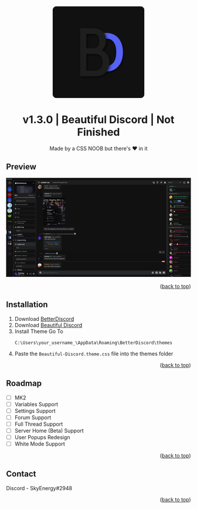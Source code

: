 <!-- PROJECT LOGO -->
<br />
<div align="center">
  <a href="https://github.com/SkyEnergy0/Beautiful-Discord-Theme">
    <img src="images/logo.png" alt="Logo" width="250" height="250">
  </a>

  <h1 align="center">v1.3.0 | Beautiful Discord | Not Finished</h1>

  <p align="center">
    Made by a CSS NOOB but there's ❤️ in it
  </p>
</div>

<!-- ABOUT THE PROJECT -->
## Preview

<div align="center">
  <a href="https://cdn.discordapp.com/attachments/913890209224077382/1023278340653719683/unknown.png">
    <img src="images/screenshot-1.png" alt="Logo">
  </a>
</div>

<p align="right">(<a href="#readme-top">back to top</a>)</p>

## Installation

1. Download [BetterDiscord](https://betterdiscord.app)
2. Download [Beautiful Discord](https://github.com/SkyEnergy0/Beautiful-Discord-Theme/releases)
3. Install Theme Go To
   ```
   C:\Users\your_username_\AppData\Roaming\BetterDiscord\themes
   ```
4. Paste the ```Beautiful-Discord.theme.css``` file into the themes folder

<p align="right">(<a href="#readme-top">back to top</a>)</p>

<!-- ROADMAP -->
## Roadmap

- [ ] MK2
- [ ] Variables Support
- [ ] Settings Support
- [ ] Forum Support
- [ ] Full Thread Support
- [ ] Server Home (Beta) Support
- [ ] User Popups Redesign
- [ ] White Mode Support

<p align="right">(<a href="#readme-top">back to top</a>)</p>

<!-- CONTACT -->
## Contact

 Discord - SkyEnergy#2948

<p align="right">(<a href="#readme-top">back to top</a>)</p>
